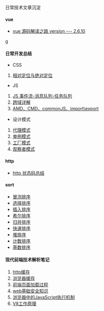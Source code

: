 <!--
 * @Descripttion: 
 * @Author: ganbowen
 * @Date: 2019-10-27 15:07:11
 * @LastEditors  : ganbowen
 * @LastEditTime : 2020-01-17 10:56:38
 -->
日常技术文章沉淀

#### vue

- [vue 源码解读之路 version --- 2.6.10](https://github.com/ganbowengo/article/blob/master/vue/vue%20%E6%BA%90%E7%A0%81%E8%A7%A3%E8%AF%BB%E4%B9%8B%E8%B7%AF%20version%20---%202.6.10.md)

g
#### 日常开发总结
- CSS
1. [相对定位与绝对定位](https://github.com/ganbowengo/article/blob/master/%E6%97%A5%E5%B8%B8%E6%80%BB%E7%BB%93/CSS/%E7%9B%B8%E5%AF%B9%E5%AE%9A%E4%BD%8D%E4%B8%8E%E7%BB%9D%E5%AF%B9%E5%AE%9A%E4%BD%8D.md)
- JS
1. [JS 事件流-消息队列-任务队列](https://github.com/ganbowengo/article/blob/master/%E6%97%A5%E5%B8%B8%E6%80%BB%E7%BB%93/JS/JS%E4%BA%8B%E4%BB%B6%E6%B5%81%20%E6%B6%88%E6%81%AF%E9%98%9F%E5%88%97%20%E4%BB%BB%E5%8A%A1%E9%98%9F%E5%88%97.md)
2. [跨域详解](https://github.com/ganbowengo/article/blob/master/%E6%97%A5%E5%B8%B8%E6%80%BB%E7%BB%93/JS/%E8%B7%A8%E5%9F%9F%E8%AF%A6%E8%A7%A3.md)
3. [AMD、CMD、commonJS、import\export](https://github.com/ganbowengo/article/blob/master/%E6%97%A5%E5%B8%B8%E6%80%BB%E7%BB%93/JS/AMD%E3%80%81CMD%E3%80%81commonJS%E3%80%81import%5Cexport.md)
- 设计模式
1. [代理模式](https://github.com/ganbowengo/article/blob/master/%E6%97%A5%E5%B8%B8%E6%80%BB%E7%BB%93/%E8%AE%BE%E8%AE%A1%E6%A8%A1%E5%BC%8F/%E4%BB%A3%E7%90%86%E6%A8%A1%E5%BC%8F.md)
2. [单例模式](https://github.com/ganbowengo/article/blob/master/%E6%97%A5%E5%B8%B8%E6%80%BB%E7%BB%93/%E8%AE%BE%E8%AE%A1%E6%A8%A1%E5%BC%8F/%E5%8D%95%E4%BE%8B%E6%A8%A1%E5%BC%8F.md)
3. [工厂模式](https://github.com/ganbowengo/article/blob/master/%E6%97%A5%E5%B8%B8%E6%80%BB%E7%BB%93/%E8%AE%BE%E8%AE%A1%E6%A8%A1%E5%BC%8F/%E5%B7%A5%E5%8E%82%E6%A8%A1%E5%BC%8F.md)
4. [观察者模式](https://github.com/ganbowengo/article/blob/master/%E6%97%A5%E5%B8%B8%E6%80%BB%E7%BB%93/%E8%AE%BE%E8%AE%A1%E6%A8%A1%E5%BC%8F/%E8%A7%82%E5%AF%9F%E8%80%85%E6%A8%A1%E5%BC%8F.md)

#### http

- [http 状态码总结](https://github.com/ganbowengo/article/blob/master/http/http%20%E7%8A%B6%E6%80%81%E7%A0%81%E6%80%BB%E7%BB%93.md)


#### sort

- [冒泡排序](https://github.com/ganbowengo/article/blob/master/sort/%E5%86%92%E6%B3%A1%E6%8E%92%E5%BA%8F.md)
- [选择排序](https://github.com/ganbowengo/article/blob/master/sort/%E9%80%89%E6%8B%A9%E6%8E%92%E5%BA%8F.md)
- [插入排序](https://github.com/ganbowengo/article/blob/master/sort/%E6%8F%92%E5%85%A5%E6%8E%92%E5%BA%8F.md)
- [希尔排序](https://github.com/ganbowengo/article/blob/master/sort/%E5%B8%8C%E5%B0%94%E6%8E%92%E5%BA%8F.md)
- [归并排序](https://github.com/ganbowengo/article/blob/master/sort/%E5%BD%92%E5%B9%B6%E6%8E%92%E5%BA%8F.md)
- [快速排序](https://github.com/ganbowengo/article/blob/master/sort/%E5%BF%AB%E9%80%9F%E6%8E%92%E5%BA%8F.md)
- [堆排序](https://github.com/ganbowengo/article/blob/master/sort/%E5%A0%86%E6%8E%92%E5%BA%8F.md)
- [计数排序](https://github.com/ganbowengo/article/blob/master/sort/%E8%AE%A1%E6%95%B0%E6%8E%92%E5%BA%8F.md)
- [基数排序](https://github.com/ganbowengo/article/blob/master/sort/%E5%9F%BA%E6%95%B0%E6%8E%92%E5%BA%8F.md)

#### 现代前端技术解析笔记

1. [http缓存](https://github.com/ganbowengo/article/blob/master/%E7%8E%B0%E4%BB%A3%E5%89%8D%E7%AB%AF%E6%8A%80%E6%9C%AF%E8%A7%A3%E6%9E%90%E7%AC%94%E8%AE%B0/http%E7%BC%93%E5%AD%98.md)
2. [浏览器缓存](https://github.com/ganbowengo/article/blob/master/%E7%8E%B0%E4%BB%A3%E5%89%8D%E7%AB%AF%E6%8A%80%E6%9C%AF%E8%A7%A3%E6%9E%90%E7%AC%94%E8%AE%B0/%E6%B5%8F%E8%A7%88%E5%99%A8%E7%BC%93%E5%AD%98.md)
3. [前端页面加载过程](https://github.com/ganbowengo/article/blob/master/%E7%8E%B0%E4%BB%A3%E5%89%8D%E7%AB%AF%E6%8A%80%E6%9C%AF%E8%A7%A3%E6%9E%90%E7%AC%94%E8%AE%B0/%E5%89%8D%E7%AB%AF%E9%A1%B5%E9%9D%A2%E5%8A%A0%E8%BD%BD%E8%BF%87%E7%A8%8B.md)
4. [web基础安全知识](https://github.com/ganbowengo/article/blob/master/%E7%8E%B0%E4%BB%A3%E5%89%8D%E7%AB%AF%E6%8A%80%E6%9C%AF%E8%A7%A3%E6%9E%90%E7%AC%94%E8%AE%B0/web%E5%9F%BA%E7%A1%80%E5%AE%89%E5%85%A8%E7%9F%A5%E8%AF%86.md)
5. [浏览器中的JavaScript执行机制](https://github.com/ganbowengo/article/blob/master/%E7%8E%B0%E4%BB%A3%E5%89%8D%E7%AB%AF%E6%8A%80%E6%9C%AF%E8%A7%A3%E6%9E%90%E7%AC%94%E8%AE%B0/%E6%B5%8F%E8%A7%88%E5%99%A8%E4%B8%AD%E7%9A%84JavaScript%E6%89%A7%E8%A1%8C%E6%9C%BA%E5%88%B6.md)
6. [V8工作原理](https://github.com/ganbowengo/article/blob/master/%E7%8E%B0%E4%BB%A3%E5%89%8D%E7%AB%AF%E6%8A%80%E6%9C%AF%E8%A7%A3%E6%9E%90%E7%AC%94%E8%AE%B0/V8%E5%B7%A5%E4%BD%9C%E5%8E%9F%E7%90%86.md)